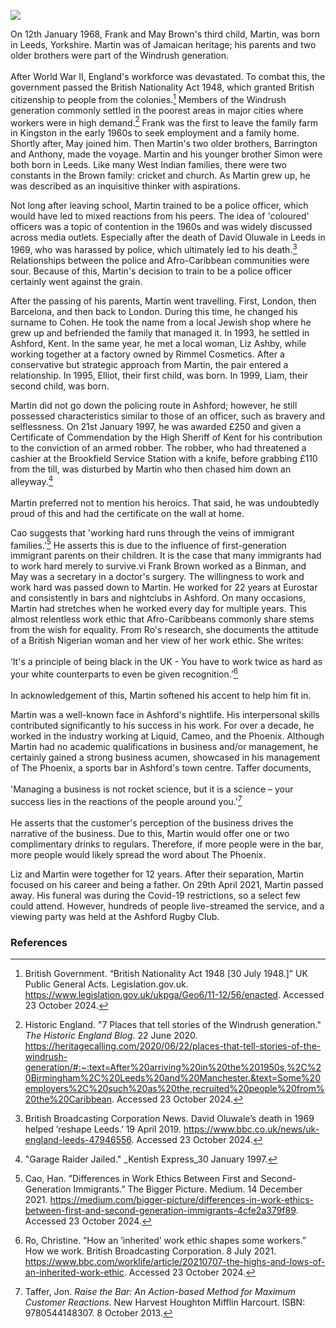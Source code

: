 <a href="https://www.kent-maps.online"><img src="https://kent-map.github.io/mdpress/juncture/ve-button.png"></a>
<param ve-config title="A Tribute to My Father" author="Liam Cohen" layout="vtl" 
banner="https://upload.wikimedia.org/wikipedia/commons/1/15/HMT_Empire_Windrush_FL9448.jpg" label="Empire Windrush" attribution="Royal Navy official photographer, Public domain, via Wikimedia Commons">

<param ve-entity eid="Q67479626" alias="Kent">

On 12th January 1968, Frank and May Brown's third child, Martin, was born in Leeds, Yorkshire. Martin was of Jamaican heritage; his parents and two older brothers were part of the Windrush generation. 
<br><br>
After World War II, England's workforce was devastated. To combat this, the government passed the British Nationality Act 1948, which granted British citizenship to people from the colonies.[^ref1]  Members of the Windrush generation commonly settled in the poorest areas in major cities where workers were in high demand.[^ref2] Frank was the first to leave the family farm in Kingston in the early 1960s to seek employment and a family home. Shortly after, May joined him. Then Martin's two older brothers, Barrington and Anthony, made the voyage. Martin and his younger brother Simon were both born in Leeds. Like many West Indian families, there were two constants in the Brown family: cricket and church. As Martin grew up, he was described as an inquisitive thinker with aspirations.  
<param ve-image url="https://stor.artstor.org/stor/6ed81258-e4d9-4695-8ee6-9a0a28429182" label="Martin Cohen" attribution="By kind permission of Liam Cohen">

Not long after leaving school, Martin trained to be a police officer, which would have led to mixed reactions from his peers. The idea of 'coloured' officers was a topic of contention in the 1960s and was widely discussed across media outlets. Especially after the death of David Oluwale in Leeds in 1969, who was harassed by police, which ultimately led to his death.[^ref3] Relationships between the police and Afro-Caribbean communities were sour.  Because of this, Martin's decision to train to be a police officer certainly went against the grain. 
<param ve-image url="https://stor.artstor.org/stor/536003bd-c78c-43ad-a1ec-36db865614d8" label="Martin Cohen" attribution="By kind permission of Liam Cohen">

After the passing of his parents, Martin went travelling. First, London, then Barcelona, and then back to London. During this time, he changed his surname to Cohen. He took the name from a local Jewish shop where he grew up and befriended the family that managed it. In 1993, he settled in Ashford, Kent. In the same year, he met a local woman, Liz Ashby, while working together at a factory owned by Rimmel Cosmetics. After a conservative but strategic approach from Martin, the pair entered a relationship. In 1995, Elliot, their first child, was born. In 1999, Liam, their second child, was born. 
<param ve-image url="https://stor.artstor.org/stor/dc3dc4d8-bfaf-4902-84aa-de4e08754e12" label="Elliott and Martin Cohen" attribution="By kind permission of Liam Cohen">

Martin did not go down the policing route in Ashford; however, he still possessed characteristics similar to those of an officer, such as bravery and selflessness. On 21st January 1997, he was awarded £250 and given a Certificate of Commendation by the High Sheriff of Kent for his contribution to the conviction of an armed robber. The robber, who had threatened a cashier at the Brookfield Service Station with a knife, before grabbing £110 from the till, was disturbed by Martin who then chased him down an alleyway.[^ref4] 
<br><br>
Martin preferred not to mention his heroics. That said, he was undoubtedly proud of this and had the certificate on the wall at home. 
<param ve-image url="https://stor.artstor.org/stor/f14b41e1-4616-4d3b-9f6d-b6097f5d930d" label="Martin Cohen" attribution="By kind permission of Liam Cohen">

Cao suggests that 'working hard runs through the veins of immigrant families.'[^ref5] He asserts this is due to the influence of first-generation immigrant parents on their children. It is the case that many immigrants had to work hard merely to survive.vi Frank Brown worked as a Binman, and May was a secretary in a doctor's surgery. The willingness to work and work hard was passed down to Martin. He worked for 22 years at Eurostar and consistently in bars and nightclubs in Ashford. On many occasions, Martin had stretches when he worked every day for multiple years. This almost relentless work ethic that Afro-Caribbeans commonly share stems from the wish for equality. From Ro's research, she documents the attitude of a British Nigerian woman and her view of her work ethic. She writes:
<br><br>
‘It's a principle of being black in the UK - You have to work twice as hard as your white counterparts to even be given recognition.’[^ref6] 
<br><br>
In acknowledgement of this, Martin softened his accent to help him fit in.  
<param ve-image url="https://stor.artstor.org/stor/117b831a-b025-4fff-a919-83d05254eefd" label="Martin Cohen working at Eurostar" attribution="By kind permission of Liam Cohen">

Martin was a well-known face in Ashford's nightlife. His interpersonal skills contributed significantly to his success in his work. For over a decade, he worked in the industry working at Liquid, Cameo, and the Phoenix. Although Martin had no academic qualifications in business and/or management, he certainly gained a strong business acumen, showcased in his management of The Phoenix, a sports bar in Ashford's town centre. Taffer documents,
<br><br>
'Managing a business is not rocket science, but it is a science – your success lies in the reactions of the people around you.'[^ref7]
<br><br>
He asserts that the customer's perception of the business drives the narrative of the business.  Due to this, Martin would offer one or two complimentary drinks to regulars. Therefore, if more people were in the bar, more people would likely spread the word about The Phoenix. 
<param ve-image url="https://stor.artstor.org/stor/167ddc3d-9de0-4696-82b1-1b2a51145ef4" label="Martin Cohen" attribution="By kind permission of Liam Cohen">

Liz and Martin were together for 12 years. After their separation, Martin focused on his career and being a father. On 29th April 2021, Martin passed away. His funeral was during the Covid-19 restrictions, so a select few could attend. However, hundreds of people live-streamed the service, and a viewing party was held at the Ashford Rugby Club. 
<param ve-image url="https://stor.artstor.org/stor/8881820b-2e0b-4513-8b80-368ec43ead6c" label="Martin Cohen at 60 with his sons Elliot and Liam" attribution="By kind permission of Liam Cohen">

### References

[^ref1]:  British Government. “British Nationality Act 1948 [30 July 1948.]” UK Public General Acts. Legislation.gov.uk. https://www.legislation.gov.uk/ukpga/Geo6/11-12/56/enacted. Accessed 23 October 2024.
[^ref2]: Historic England. "7 Places that tell stories of the Windrush generation." _The Historic England Blog_. 22 June 2020. https://heritagecalling.com/2020/06/22/places-that-tell-stories-of-the-windrush-generation/#:~:text=After%20arriving%20in%20the%201950s,%2C%20Birmingham%2C%20Leeds%20and%20Manchester.&text=Some%20employers%2C%20such%20as%20the,recruited%20people%20from%20the%20Caribbean. Accessed 23 October 2024. 
[^ref3]: British Broadcasting Corporation News.  David Oluwale’s death in 1969 helped ’reshape Leeds.’ 19 April 2019. https://www.bbc.co.uk/news/uk-england-leeds-47946556. Accessed 23 October 2024.
[^ref4]: "Garage Raider Jailed." _Kentish Express_30 January 1997.
[^ref5]: Cao, Han. ”Differences in Work Ethics Between First and Second-Generation Immigrants.” The Bigger Picture. Medium. 14 December 2021. https://medium.com/bigger-picture/differences-in-work-ethics-between-first-and-second-generation-immigrants-4cfe2a379f89. Accessed 23 October 2024.  
[^ref6]: Ro, Christine. ”How an ’inherited’ work ethic shapes some workers.” How we work. British Broadcasting Corporation. 8 July 2021. https://www.bbc.com/worklife/article/20210707-the-highs-and-lows-of-an-inherited-work-ethic. Accessed 23 October 2024. 
[^ref7]: Taffer, Jon. _Raise the Bar: An Action-based Method for Maximum Customer Reactions_. New Harvest Houghton Mifflin Harcourt. ISBN: 9780544148307. 8 October 2013. 
